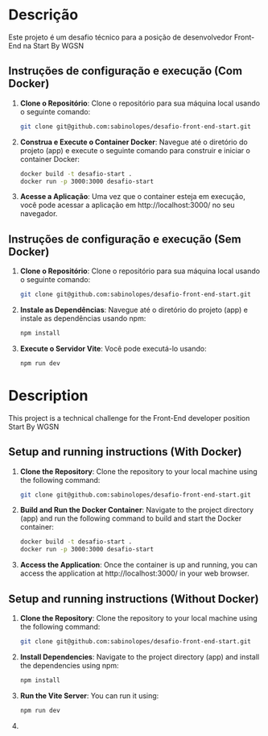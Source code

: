 # Descrição

Este projeto é um desafio técnico para a posição de desenvolvedor Front-End na Start By WGSN

## Instruções de configuração e execução (Com Docker)

1. **Clone o Repositório**: 
   Clone o repositório para sua máquina local usando o seguinte comando:
   ```bash
   git clone git@github.com:sabinolopes/desafio-front-end-start.git
2. **Construa e Execute o Container Docker**:
    Navegue até o diretório do projeto (app) e execute o seguinte comando para construir e iniciar o container Docker:
   ```bash
   docker build -t desafio-start . 
   docker run -p 3000:3000 desafio-start
3. **Acesse a Aplicação**:
    Uma vez que o container esteja em execução, você pode acessar a aplicação em http://localhost:3000/ no seu navegador.

## Instruções de configuração e execução (Sem Docker)

1. **Clone o Repositório**: 
   Clone o repositório para sua máquina local usando o seguinte comando:
   ```bash
   git clone git@github.com:sabinolopes/desafio-front-end-start.git
2. **Instale as Dependências**:
    Navegue até o diretório do projeto (app) e instale as dependências usando npm:
    ```bash
    npm install
3. **Execute o Servidor Vite**:
   Você pode executá-lo usando:
    ```bash
    npm run dev

# Description

This project is a technical challenge for the Front-End developer position Start By WGSN

## Setup and running instructions (With Docker)

1. **Clone the Repository**: 
   Clone the repository to your local machine using the following command:
   ```bash
   git clone git@github.com:sabinolopes/desafio-front-end-start.git
2. **Build and Run the Docker Container**:
    Navigate to the project directory (app) and run the following command to build and start the Docker container:
   ```bash
   docker build -t desafio-start . 
   docker run -p 3000:3000 desafio-start
3. **Access the Application**:
    Once the container is up and running, you can access the application at http://localhost:3000/ in your web browser.

## Setup and running instructions (Without Docker)

1. **Clone the Repository**: 
   Clone the repository to your local machine using the following command:
   ```bash
   git clone git@github.com:sabinolopes/desafio-front-end-start.git
2. **Install Dependencies**:
    Navigate to the project directory (app) and install the dependencies using npm:
    ```bash
    npm install
3. **Run the Vite Server**:
   You can run it using:
    ```bash
    npm run dev
4. 